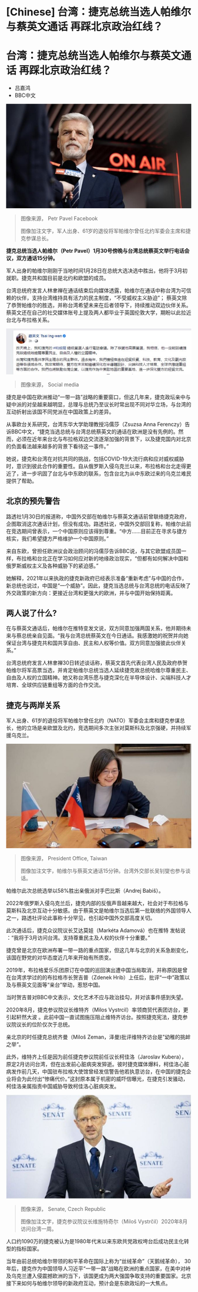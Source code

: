 # [Chinese] 台湾：捷克总统当选人帕维尔与蔡英文通话 再踩北京政治红线？

#  台湾：捷克总统当选人帕维尔与蔡英文通话 再踩北京政治红线？

  * 吕嘉鸿 
  * BBC中文 


![帕维尔](_128468902_326929575_704656967779250_4065909333053047533_n.jpg)

> 图像来源，  Petr Pavel Facebook
>
> 图像加注文字，军人出身、61岁的退役将军帕维尔曾任北约军委会主席和捷克参谋总长。

**捷克总统当选人帕维尔（Petr Pavel）1月30号傍晚与台湾总统蔡英文举行电话会议，双方通话15分钟。**

军人出身的帕维尔刚刚于当地时间1月28日在总统大选决选中胜出，他将于3月初就职。捷克共和国目前是北约和欧盟的成员。

台湾总统府发言人林聿禅在通话结束后向媒体透露，帕维尔在通话中称台湾为可信赖的伙伴，支持台湾维持具有活力的民主制度，“不受威权主义胁迫”； 蔡英文除了恭贺帕维尔的胜选，并称台湾希望未来在后者领导下，持续推动双边伙伴关系。蔡英文还在自己的社交媒体账号上提及两人都毕业于英国伦敦大学，期盼以此拉近台北与布拉格关系。

![Tsai Ing-wen facebook](_128469752_capture.png)

> 图像来源，  Social media

捷克是中国在欧洲推动“一带一路”战略的重要窗口，但这几年来，捷克政坛亲中与疑中派的对垒越来越明显，总理与总统乃至议长时常出现不同对华立场，与台湾的互动折射出该国不同党派在中国政策上的差异。

从事欧台关系研究，台湾东华大学助理教授冯儒莎（Zsuzsa Anna Ferenczy）告诉BBC中文，“捷克当选总统与台湾总统蔡英文的通话在欧洲是没有先例的。然而，必须在近年来台北与布拉格双边交流逐渐加强的背景下，以及捷克国内对北京的负面看法越来越多的背景下看待这一事件。”

她说，捷克和台湾在对抗共同的挑战，包括COVID-19大流行病和应对威权威胁时，意识到彼此合作的重要性。自从俄罗斯入侵乌克兰以来，布拉格和台北走得更近了，进一步巩固了台北与中东欧的联系，包含台北为从中东欧过来的乌克兰难民提供了帮助。

##  北京的预先警告

路透社1月30日的报道称，中国外交部在帕维尔与蔡英文通话前曾联络捷克政府，企图取消这次通话计划，但没有成功。路透社说，中国外交部回复称，帕维尔此前在竞选期间曾表示，一个中国原则应该得到尊重。“中方......目前正在寻求与捷方核实，我们希望捷方严格维护一个中国原则。”

来自东欧，曾担任欧洲议会政治顾问的冯儒莎告诉BBC说，与其它欧盟成员国一样，布拉格和台北正在学习如何应对新的地缘政治现实，“但都有如何解决中国和俄罗斯威权主义及各种威胁下的紧迫感。”

她解释，2021年以来执政的捷克新政府已经表示准备“重新考虑”与中国的合作，新总统也说过，中国是“一个威胁”。因此，捷克当选总统与台湾总统的电话反映了外交政策的新方向：更接近台湾和更强大的欧洲，并与中国开始保持距离。

##  两人说了什么?

在与蔡英文通话后，帕维尔在推特变发文说，双方同意加强两国关系，他并期待未来与蔡总统亲自见面。“我与台湾总统蔡英文在今日通话。我感激她的祝贺并向她保证台湾与捷克共和国共享自由、民主和人权等价值。双方同意加强彼此伙伴关系。”

台湾总统府发言人林聿禅30日转述谈话称，蔡英文首先代表台湾人民及政府恭贺帕维尔将军高票当选，并肯定帕维尔总统当选人延续捷克故总统哈维尔尊重民主、自由及人权的立国精神。她又称台湾乐愿与捷克深化在半导体设计、尖端科技人才培育、全球供应链重组等方面的合作交流。

##  捷克与两岸关系

军人出身、61岁的退役将军帕维尔曾任北约（NATO）军委会主席和捷克参谋总长，他的立场是亲欧盟及北约，竞选期间多次主张对莫斯科及北京强硬，并持续军援乌克兰。

![蔡英文](_128468904_4196406_3_1.jpg)

> 图像来源，  President Office, Taiwan
>
> 图像加注文字，帕维尔与蔡英文通话15分钟。台湾外交部长吴钊燮也参与谈话。

帕维尔此次总统选举以58%胜出亲俄派对手巴比斯（Andrej Babiš）。

2022年俄罗斯入侵乌克兰后，捷克内部的反俄声音越来越大，社会对于布拉格与莫斯科及北京互动十分敏感。由于蔡英文是帕维尔当选后第一批联络的外国领导人之一，路透社评论此事称十分罕见，也引起中国外交部高度关切。

此次通话后，捷克众议院议长艾达莫娃（Markéta Adamová）也在推特 发帖说  ：“我将于3月访问台湾。支持尊重民主及人权的伙伴十分重要。”

捷克曾是北京在欧洲布署一带一路的重点国家，但这几年与北京的关系急剧变化，该国在野党的对华态度近几年来开始有所质变。

2019年，布拉格爱乐乐团原订在中国的巡回演出遭中国当局取消，并称原因是曾在台湾求学过的的布拉格市长贺吉普（Zdenek Hrib）上任后，批评“一中”政策以及与蔡英文见面等“亲台”举动，惹怒中国。

当时贺吉普对BBC中文表示，文化艺术不应与政治挂勾，并对该事件感到失望。

2020年8月，捷克参议院议长维特齐（Milos Vystrcil）率领商贸代表团访台，更引起轩然大波 。此前中国一直试图施压阻止维特齐访台。按照捷克宪法，捷克参议院议长的位阶仅次于总统。

亲北京的时任捷克总统齐曼（Miloš Zeman，泽曼)批评维特齐访台是”幼稚的挑衅之举“。

此外，维特齐上任是因为前任捷克参议院前任议长柯佳洛（Jaroslav Kubera），原定2月访问台湾，但在出发前心脏病突发猝逝。彼时捷克媒体爆料，柯佳洛心脏病发作前几天，中国驻布拉格大使馆曾经发信警告他若执意访台，在中国的捷克企业将会为此付出“惨痛代价。”这封原本属于机密的威吓信曝光，在捷克引发骚动，柯佳洛亲属指责中国威胁导致柯佳洛心脏病突发。

![捷克参议院议长维施特奇尔（Miloš Vystrčil）](_114137221_whatsubject.jpg)

> 图像来源，  Senate, Czech Republic
>
> 图像加注文字，捷克参议院议长维施特奇尔（Miloš Vystrčil）2020年8月访问台湾一周。

人口约1090万的捷克被认为是1980年代末以来东欧共党政权垮台后成功民主化转型的指标国家。

当年由前总统哈维尔带领的和平革命在国际上称为“丝绒革命”（天鹅绒革命）， 30年后，捷克作为中国领导人习近平“一带一路”战略在欧洲的重点国家，在美中对峙及乌克兰遭入侵震撼欧洲的当下，该国更成为两大强国争取支持的重要国家。北京接下来如何与帕维尔领导的新政府互动，预计会是东欧政坛的一大焦点。


